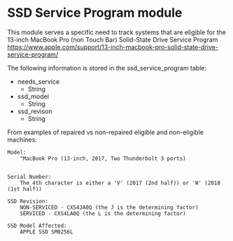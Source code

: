 SSD Service Program module
================
This module serves a specific need to track systems that are eligible for the 13-inch MacBook Pro (non Touch Bar) Solid-State Drive Service Program https://www.apple.com/support/13-inch-macbook-pro-solid-state-drive-service-program/ 

The following information is stored in the ssd_service_program table:

* needs_service
    - String
* ssd_model
    - String
* ssd_revison
    - String
    
From examples of repaired vs non-repaired eligible and non-eligible machines:
```
Model:
    "MacBook Pro (13-inch, 2017, Two Thunderbolt 3 ports)
 
 
Serial Number:
    The 4th character is either a 'V' (2017 (2nd half)) or 'W' (2018 (1st half))
 
SSD Revision:
    NON-SERVICED - CXS4JA0Q (the J is the determining factor)
    SERVICED - CXS4LA0Q (the L is the determining factor)
 
SSD Model Affected:
    APPLE SSD SM0256L
```
